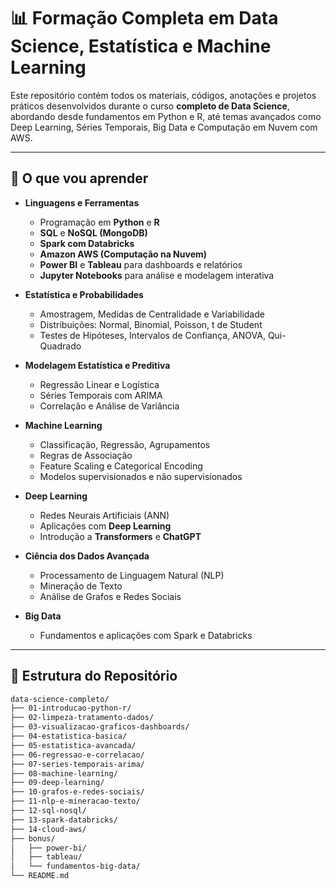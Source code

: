 # 📊 Formação Completa em Data Science, Estatística e Machine Learning

Este repositório contém todos os materiais, códigos, anotações e projetos práticos desenvolvidos durante o curso **completo de Data Science**, abordando desde fundamentos em Python e R, até temas avançados como Deep Learning, Séries Temporais, Big Data e Computação em Nuvem com AWS.

---

## 🧠 O que vou aprender

- **Linguagens e Ferramentas**
  - Programação em **Python** e **R**
  - **SQL** e **NoSQL (MongoDB)**
  - **Spark com Databricks**
  - **Amazon AWS (Computação na Nuvem)**
  - **Power BI** e **Tableau** para dashboards e relatórios
  - **Jupyter Notebooks** para análise e modelagem interativa

- **Estatística e Probabilidades**
  - Amostragem, Medidas de Centralidade e Variabilidade
  - Distribuições: Normal, Binomial, Poisson, t de Student
  - Testes de Hipóteses, Intervalos de Confiança, ANOVA, Qui-Quadrado

- **Modelagem Estatística e Preditiva**
  - Regressão Linear e Logística
  - Séries Temporais com ARIMA
  - Correlação e Análise de Variância

- **Machine Learning**
  - Classificação, Regressão, Agrupamentos
  - Regras de Associação
  - Feature Scaling e Categorical Encoding
  - Modelos supervisionados e não supervisionados

- **Deep Learning**
  - Redes Neurais Artificiais (ANN)
  - Aplicações com **Deep Learning**
  - Introdução a **Transformers** e **ChatGPT**

- **Ciência dos Dados Avançada**
  - Processamento de Linguagem Natural (NLP)
  - Mineração de Texto
  - Análise de Grafos e Redes Sociais

- **Big Data**
  - Fundamentos e aplicações com Spark e Databricks

---

## 📁 Estrutura do Repositório

```bash
data-science-completo/
├── 01-introducao-python-r/
├── 02-limpeza-tratamento-dados/
├── 03-visualizacao-graficos-dashboards/
├── 04-estatistica-basica/
├── 05-estatistica-avancada/
├── 06-regressao-e-correlacao/
├── 07-series-temporais-arima/
├── 08-machine-learning/
├── 09-deep-learning/
├── 10-grafos-e-redes-sociais/
├── 11-nlp-e-mineracao-texto/
├── 12-sql-nosql/
├── 13-spark-databricks/
├── 14-cloud-aws/
├── bonus/
│   ├── power-bi/
│   ├── tableau/
│   └── fundamentos-big-data/
└── README.md
